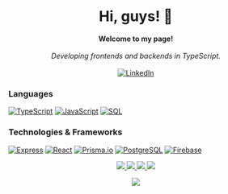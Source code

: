 <h1 align="center">Hi, guys! 👋</h1>

<p align="center">
    <b>Welcome to my page!</b><br><br>
    <i>
        Developing frontends and backends in TypeScript.<br>
    </i><br>
    <a href="https://www.linkedin.com/in/harry-robinson-8484bb187/">
        <img src="https://img.shields.io/badge/LinkedIn-blue?style=flat-square&logo=linkedin" alt="LinkedIn">
    </a>
</p>

### Languages
[![TypeScript](https://img.shields.io/badge/python-black?style=for-the-badge&logo=python)](https://github.com/hazbob)
[![JavaScript](https://img.shields.io/badge/java-black?style=for-the-badge&logo=openjdk)](https://github.com/hazbob)
[![SQL](https://img.shields.io/badge/sql-black?style=for-the-badge&logo=mysql)](https://github.com/hazbob)


### Technologies & Frameworks
[![Express](https://img.shields.io/badge/Spring%20Boot-black?style=for-the-badge&logo=spring-boot)](https://github.com/hazbob)
[![React](https://img.shields.io/badge/Go%20Fiber-black?style=for-the-badge&logo=go)](https://github.com/hazbob)
[![Prisma.io](https://img.shields.io/badge/Go%20Gin-black?style=for-the-badge&logo=go)](hhttps://github.com/hazbob)
[![PostgreSQL](https://img.shields.io/badge/PostgreSQL-black?style=for-the-badge&logo=postgresql)](https://github.com/hazbob)
[![Firebase](https://img.shields.io/badge/terraform-black?style=for-the-badge&logo=terraform)](https://github.com/hazbob)


<p align="center">
  <a href="https://github.com/hazbob">
    <img src="http://github-profile-summary-cards.vercel.app/api/cards/profile-details?username=hazbob&theme=transparent" />
  </a>
  <a href="https://github.com/hazbob">
    <img src="https://github-readme-streak-stats.herokuapp.com/?user=hazbob&hide_border=true&card_width=338&theme=transparent" />
  </a>
  <a href="https://github.com/hazbob">
    <img src="http://github-profile-summary-cards.vercel.app/api/cards/stats?username=hazbob&theme=transparent" />
  </a>
  <a href="https://github.com/hazbob">
    <img src="http://github-profile-summary-cards.vercel.app/api/cards/most-commit-language?username={hazbob}&theme={transparent}" />
  </a>
</p>

<p align="center">
  <a href="https://github.com/hazbob">
    <img src="https://komarev.com/ghpvc/?username=hazbob&color=blue&style=flat)" />
  </a>
</p>
